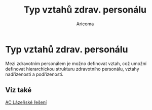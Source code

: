 ﻿---
    title: "Typ vztahů zdrav. personálu"
    author: Aricoma
    ms.date: 04/30/2018
    ms.topic: article
    ms.prod: dynamics-nav-2017
    ms.contentlocale: cs-cz
    ms.lasthandoff: 04/30/2018
---

# Typ vztahů zdrav. personálu

Mezi zdravotním personálem je možno definovat vztah, což umožní definovat hierarchickou strukturu zdravotního personálu, vztahy nadřízenosti a podřízenosti. 


## <a name="see-also"></a>Viz také
[AC Lázeňské řešení](ac-spa-solution.md)
